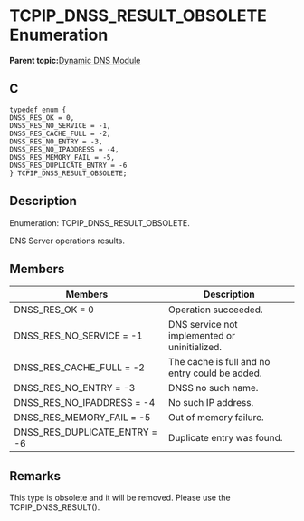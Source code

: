 # TCPIP\_DNSS\_RESULT\_OBSOLETE Enumeration

**Parent topic:**[Dynamic DNS Module](GUID-2F39A35D-A741-49F8-BAA9-3B3C9B665486.md)

## C

```
typedef enum {
DNSS_RES_OK = 0,
DNSS_RES_NO_SERVICE = -1,
DNSS_RES_CACHE_FULL = -2,
DNSS_RES_NO_ENTRY = -3,
DNSS_RES_NO_IPADDRESS = -4,
DNSS_RES_MEMORY_FAIL = -5,
DNSS_RES_DUPLICATE_ENTRY = -6
} TCPIP_DNSS_RESULT_OBSOLETE;
```

## Description

Enumeration: TCPIP\_DNSS\_RESULT\_OBSOLETE.

DNS Server operations results.

## Members

|Members|Description|
|-------|-----------|
|DNSS\_RES\_OK = 0|Operation succeeded.|
|DNSS\_RES\_NO\_SERVICE = -1|DNS service not implemented or uninitialized.|
|DNSS\_RES\_CACHE\_FULL = -2|The cache is full and no entry could be added.|
|DNSS\_RES\_NO\_ENTRY = -3|DNSS no such name.|
|DNSS\_RES\_NO\_IPADDRESS = -4|No such IP address.|
|DNSS\_RES\_MEMORY\_FAIL = -5|Out of memory failure.|
|DNSS\_RES\_DUPLICATE\_ENTRY = -6|Duplicate entry was found.|

## Remarks

This type is obsolete and it will be removed. Please use the TCPIP\_DNSS\_RESULT\(\).

